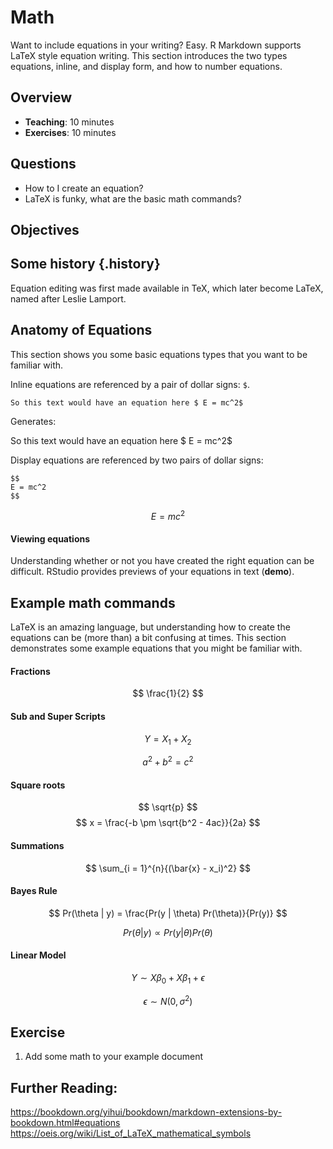 # Math

Want to include equations in your writing?
Easy.
R Markdown supports LaTeX style equation writing.
This section introduces the two types equations, inline, and display form, and how to number equations.

## Overview

* **Teaching**: 10 minutes
* **Exercises**: 10 minutes

## Questions

- How to I create an equation?
- LaTeX is funky, what are the basic math commands?

## Objectives

## Some history {.history}

Equation editing was first made available in TeX, which later become LaTeX, named after Leslie Lamport.

## Anatomy of Equations

This section shows you some basic equations types that you want to be familiar with.

Inline equations are referenced by a pair of dollar signs: `$`.

```
So this text would have an equation here $ E = mc^2$
```

Generates:

So this text would have an equation here $ E = mc^2$

Display equations are referenced by two pairs of dollar signs:

```
$$
E = mc^2
$$
```

<!-- TODO: will need to display the unevaluated LaTeX code? -->

$$
E = mc^2
$$

#### Viewing equations

Understanding whether or not you have created the right equation can be difficult. RStudio provides previews of your equations in text (**demo**).

## Example math commands

LaTeX is an amazing language, but understanding how to create the equations can be (more than) a bit confusing at times.
This section demonstrates some example equations that you might be familiar with.


#### Fractions

$$
\frac{1}{2}
$$

#### Sub and Super Scripts

$$
Y = X_1 + X_2
$$

$$
a^2 + b^2 = c^2
$$

#### Square roots

$$
\sqrt{p}
$$
$$
x = \frac{-b \pm \sqrt{b^2 - 4ac}}{2a}
$$

#### Summations

$$
\sum_{i = 1}^{n}{(\bar{x} - x_i)^2}
$$
#### Bayes Rule

$$
Pr(\theta | y) = \frac{Pr(y | \theta) Pr(\theta)}{Pr(y)}
$$

$$
Pr(\theta | y) \propto Pr(y | \theta) Pr(\theta)
$$

#### Linear Model

$$
Y \sim X\beta_0 + X\beta_1 + \epsilon
$$

$$
\epsilon \sim N(0,\sigma^2)
$$


## Exercise

1. Add some math to your example document

## Further Reading:

https://bookdown.org/yihui/bookdown/markdown-extensions-by-bookdown.html#equations
https://oeis.org/wiki/List_of_LaTeX_mathematical_symbols

